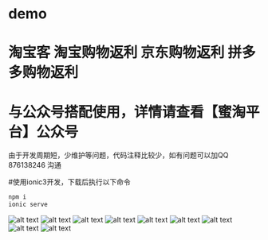 # demo 
# 淘宝客 淘宝购物返利 京东购物返利 拼多多购物返利   

# 与公众号搭配使用，详情请查看【蜜淘平台】公众号
由于开发周期短，少维护等问题，代码注释比较少，如有问题可以加QQ 876138246 沟通

#使用ionic3开发，下载后执行以下命令
```Bash
npm i 
ionic serve
```



![alt text](/image/1.jpg "")
![alt text](/image/2.jpg "")
![alt text](/image/3.jpg "")
![alt text](/image/4.jpg "")
![alt text](/image/5.jpg "")
![alt text](/image/6.jpg "")
![alt text](/image/7.jpg "")
![alt text](/image/8.jpg "")
![alt text](/image/9.jpg "")
